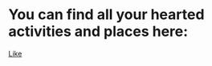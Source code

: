 # You can find all your hearted activities and places here: 

<html>
<head>
<title>Like Button - Heart on Click</title>
<link rel="stylesheet" type="text/css" href="style.css">
</head>
<body>
    <a href="#">Like</a>
</body>
</html>